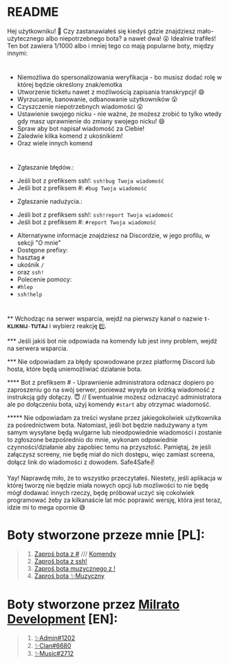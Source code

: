 # README

Hej użytkowniku! 👋
Czy zastanawiałeś się kiedyś gdzie znajdziesz mało-użytecznego albo niepotrzebnego bota? a nawet dwa! 😮 Idealnie trafiłeś!
Ten bot zawiera 1/1000 albo i mniej tego co mają popularne boty, między innymi:
#
* Niemożliwa do spersonalizowania weryfikacja - bo musisz dodać rolę w której będzie określony znak/emotka
* Utworzenie ticketu nawet z możliwością zapisania transkrypcji! 😄
* Wyrzucanie, banowanie, odbanowanie użytkowników 😮
* Czyszczenie niepotrzebnych wiadomości 😮
* Ustawienie swojego nicku - nie ważne, że możesz zrobić to tylko wtedy gdy masz uprawnienie do zmiany swojego nicku! 😄
* Spraw aby bot napisał wiadomość za Ciebie!
* Zaledwie kilka komend z ukośnikiem!
* Oraz wiele innych komend
#
* Zgłaszanie błędów.:
+ Jeśli bot z prefiksem ssh!: `ssh!bug Twoja wiadomość`
+ Jeśli bot z prefiksem #: `#bug Twoja wiadomość`
* Zgłaszanie nadużycia.: 
+ Jeśli bot z prefiksem ssh!: `ssh!report Twoja wiadomość`
+ Jeśli bot z prefiksem #: `#report Twoja wiadomość`
* Alternatywne informacje znajdziesz na Discordzie, w jego profilu, w sekcji "O mnie" 
* Dostępne prefixy:
* hasztag `#`
* ukośnik `/`
* oraz `ssh!`
* Polecenie pomocy:
* `#hlep`
* `ssh!help`
#
** Wchodząc na serwer wsparcia, wejdź na pierwszy kanał o nazwie `𝟏-𝐊𝐋𝐈𝐊𝐍𝐈𝐉-𝐓𝐔𝐓𝐀𝐉` i wybierz reakcję `1️⃣`.

*** Jeśli jakiś bot nie odpowiada na komendy lub jest inny problem, wejdź na serwera wsparcia.

*** Nie odpowiadam za błędy spowodowane przez platformę Discord lub hosta, które będą uniemożliwiać działanie bota.

**** Bot z prefiksem # - Uprawnienie administratora odznacz dopiero po zaproszeniu go na swój serwer, ponieważ wysyła on krótką wiadomość z instrukcją gdy dołączy. 😇
// Ewentualnie możesz odznaczyć administratora ale po dołączeniu bota, użyj komendy `#start` aby otrzymać wiadomość.

***** Nie odpowiadam za treści wysłane przez jakiegokolwiek użytkownika za pośrednictwem bota.
Natomiast, jeśli bot będzie nadużywany a tym samym wysyłane będą wulgarne lub nieodpowiednie wiadomości i zostanie to zgłoszone bezpośrednio do mnie, wykonam odpowiednie czynności/działanie aby zapobiec temu na przyszłość. Pamiętaj, że jeśli załączysz screeny, nie będę miał do nich dostępu, więc zamiast screena, dołącz link do wiadomości z dowodem. Safe4Safe✌

Yay! Naprawdę miło, że to wszystko przeczytałeś. Niestety, jeśli aplikacja w której tworzę nie będzie miała nowych opcji lub możliwości to nie będę mógł dodawać innych rzeczy, będę próbował uczyć się cokolwiek programować żeby za kilkanaście lat móc poprawić wersję, która jest teraz, idzie mi to mega opornie 😅

# Boty stworzone przeze mnie [PL]:
> 
> 
> 1. [Zaproś bota z #](https://dsc.gg/apsik) /// [Komendy](https://github.com/miroxik74/apsik/blob/main/komendy)
> 2. [Zaproś bota z ssh!](https://dsc.gg/ssh!)
> 3. [Zaproś bota muzycznego z !](https://dsc.gg/apsikk)
> 4. [Zaproś bota ✨Muzyczny](https://miroxik74.xyz)

# Boty stworzone przez [Milrato Development](https://github.com/Tomato6966) [EN]:
> 1. [✨Admin#1202](https://s.miroxik74.xyz/tadminbot)
> 2. [✨Clan#6680](https://s.miroxik74.xyz/tclanbot)
> 3. [✨Music#2712](https://s.miroxik74.xyz/tmusicbot)

